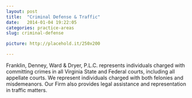 ```yaml
---
layout: post
title:  "Criminal Defense & Traffic"
date:   2014-01-04 19:22:05
categories: practice-areas
slug: criminal-defense

picture: http://placehold.it/250x200

---
```


Franklin, Denney, Ward & Dryer, P.L.C. represents individuals charged with committing crimes in all Virginia State and Federal courts, including all appellate courts. We represent individuals charged with both felonies and misdemeanors. Our Firm also provides legal assistance and representation in traffic matters.